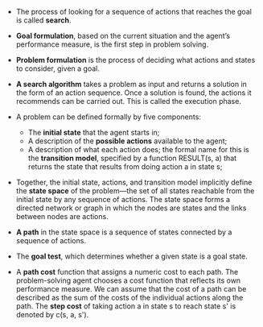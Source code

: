 * The process of looking for a sequence of actions that reaches the goal is called <b>search</b>.

* <b>Goal formulation</b>, based on the current situation and the agent’s performance
measure, is the first step in problem solving.

* <b>Problem formulation</b> is the process of deciding what actions
and states to consider, given a goal.

* <b>A search algorithm</b> takes a problem as input and returns a solution in the form of an action
sequence. Once a solution is found, the actions it recommends can be carried out. This
is called the execution phase.

* A problem can be defined formally by five components:
  - The <b>initial state</b> that the agent starts in;
  - A description of the <b>possible actions</b> available to the agent;
  - A description of what each action does; the formal name for this is the <b>transition model</b>, 
    specified by a function RESULT(s, a) that returns the state that results from
    doing action a in state s;

* Together, the initial state, actions, and transition model implicitly define the <b>state space</b>
of the problem—the set of all states reachable from the initial state by any sequence
of actions. The state space forms a directed network or graph in which the nodes
are states and the links between nodes are actions.

* <b>A path</b> in the state space is a sequence of states connected by a sequence of actions.

* The <b>goal test</b>, which determines whether a given state is a goal state.

* A <b>path cost</b> function that assigns a numeric cost to each path. The problem-solving
agent chooses a cost function that reflects its own performance measure. We can assume that 
the cost of a path can be described as the sum of the costs of the individual actions along the path. 
The <b>step cost</b> of taking action a in state s to reach state s' is denoted by 
c(s, a, s').
